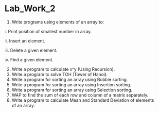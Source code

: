 # Lab_Work_2
1. Write programs using elements of an array to:

  i. Print position of smallest number in array.

  ii. Insert an element.

  iii. Delete a given element.

  iv. Find a given element.

2. Write a program to calculate x^y (Using Recursion).
3. Write a program to solve TOH (Tower of Hanoi).
4. Write a program for sorting an array using Bubble sorting.
5. Write a program for sorting an array using Insertion sorting.
6. Write a program for sorting an array using Selection sorting.
7. WAP to find the sum of each row and column of a matrix separately.
8. Write a program to calculate Mean and Standard Deviation of elements
of an array.
